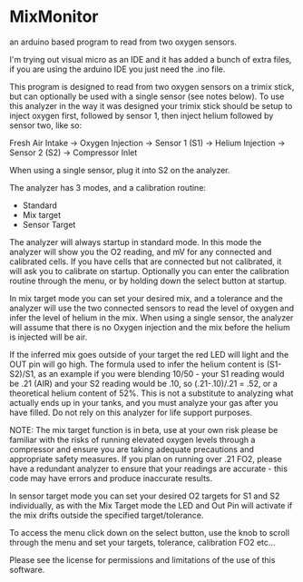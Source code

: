 # MixMonitor
an arduino based program to read from two oxygen sensors.

I'm trying out visual micro as an IDE and it has added a bunch of extra files, if you are using the arduino IDE you just need the .ino file.

This program is designed to read from two oxygen sensors on a trimix stick, but can optionally be used with a single sensor (see notes  below).  To use this analyzer in the way it was designed your trimix stick should be setup to inject oxygen first, followed by sensor 1, then inject helium followed by sensor two, like so:

Fresh Air Intake -> Oxygen Injection -> Sensor 1 (S1) -> Helium Injection -> Sensor 2 (S2) -> Compressor Inlet

When using a single sensor, plug it into S2 on the analyzer.

The analyzer has 3 modes, and a calibration routine:
- Standard 
- Mix target
- Sensor Target

The analyzer will always startup in standard mode.  In this mode the analyzer will show you the O2 reading, and mV for any connected and calibrated cells.  If you have cells that are connected but not calibrated, it will ask you to calibrate on startup.  Optionally you can enter the calibration routine through the menu, or by holding down the select button at startup.

In mix target mode you can set your desired mix, and a tolerance and the analyzer will use the two connected sensors to read the level of oxygen and infer the level of helium in the mix.  When using a single sensor, the analyzer will assume that there is no Oxygen injection and the mix before the helium is injected will be air.  

If the inferred mix goes outside of your target the red LED will light and the OUT pin will go high.  The formula used to infer the helium content is (S1-S2)/S1, as an example if you were blending 10/50 - your S1 reading would be .21 (AIR) and your S2 reading would be .10, so (.21-.10)/.21 = .52, or a theoretical helium content of 52%.  This is not a substitute to analyzing what actually ends up in your tanks, and you must analyze your gas after you have filled.  Do not rely on this analyzer for life support purposes.

NOTE: The mix target function is in beta, use at your own risk please be familiar with the risks of running elevated oxygen levels through a compressor and ensure you are taking adequate precautions and appropriate safety measures.  If you plan on running over .21 FO2, please have a redundant analyzer to ensure that your readings are accurate - this code may have errors and produce inaccurate results.

In sensor target mode you can set your desired O2 targets for S1 and S2 individually, as with the Mix Target mode the LED and Out Pin will activate if the mix drifts outside the specified target/tolerance.

To access the menu click down on the select button, use the knob to scroll through the menu and set your targets, tolerance, calibration FO2 etc...

Please see the license for permissions and limitations of the use of this software.
